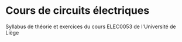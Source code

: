 # Cours de circuits électriques

Syllabus de théorie et exercices du cours ELEC0053 de l'Université de Liège

